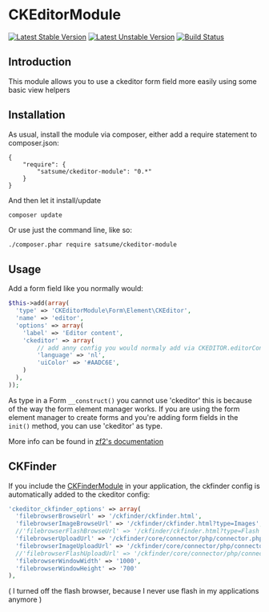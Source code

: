 # CKEditorModule
[![Latest Stable Version](https://poser.pugx.org/satsume/ckeditor-module/v/stable.svg)](https://packagist.org/packages/satsume/ckeditor-module) [![Latest Unstable Version](https://poser.pugx.org/satsume/ckeditor-module/v/unstable.svg)](https://packagist.org/packages/satsume/ckeditor-module) [![Build Status](https://travis-ci.org/Satsume/CKEditorModule.svg?branch=master)](https://travis-ci.org/Satsume/CKEditorModule)

## Introduction
This module allows you to use a ckeditor form field more easily using some basic
view helpers

## Installation
As usual, install the module via composer, either add a require statement to composer.json:
```
{
    "require": {
        "satsume/ckeditor-module": "0.*"
    }
}
```

And then let it install/update
```
composer update
```

Or use just the command line, like so:
```sh
./composer.phar require satsume/ckeditor-module
```

## Usage
Add a form field like you normally would:
```php
$this->add(array(
  'type' => 'CKEditorModule\Form\Element\CKEditor',
  'name' => 'editor',
  'options' => array(
    'label' => 'Editor content',
    'ckeditor' => array(
		// add anny config you would normaly add via CKEDITOR.editorConfig
        'language' => 'nl',
        'uiColor' => '#AADC6E',
    )
  ),
));
```

As type in a Form ```__construct()``` you cannot use 'ckeditor' this is because of the way the form element manager works. If you are using the form element manager to create forms and you're adding form fields in the ```init()``` method, you can use 'ckeditor' as type.

More info can be found in [zf2's documentation](http://framework.zend.com/manual/2.1/en/modules/zend.form.advanced-use-of-forms.html#creating-custom-elements)


## CKFinder
If you include the [CKFinderModule](https://github.com/Satsume/CKFinderModule) in your application, the ckfinder config is automatically added to the ckeditor config:
```php
'ckeditor_ckfinder_options' => array(
  'filebrowserBrowseUrl' => '/ckfinder/ckfinder.html',
  'filebrowserImageBrowseUrl' => '/ckfinder/ckfinder.html?type=Images',
  //'filebrowserFlashBrowseUrl' => '/ckfinder/ckfinder.html?type=Flash',
  'filebrowserUploadUrl' => '/ckfinder/core/connector/php/connector.php?command=QuickUpload&type=Files',
  'filebrowserImageUploadUrl' => '/ckfinder/core/connector/php/connector.php?command=QuickUpload&type=Images',
  //'filebrowserFlashUploadUrl' => '/ckfinder/core/connector/php/connector.php?command=QuickUpload&type=Flash',
  'filebrowserWindowWidth' => '1000',
  'filebrowserWindowHeight' => '700'
),
```

( I turned off the flash browser, because I never use flash in my applications anymore )
